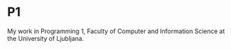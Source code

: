 # P1


My work in Programming 1, Faculty of Computer and Information Science at the University of Ljubljana. 
